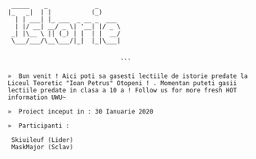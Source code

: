 
```
 _____    _             _      
|_   _|  | |           (_)     
  | | ___| |_ ___  _ __ _  ___ 
  | |/ __| __/ _ \| '__| |/ _ \
 _| |\__ \ || (_) | |  | |  __/
 \___/___/\__\___/|_|  |_|\___|
                               
                               
							   ```

»  Bun venit ! Aici poti sa gasesti lectiile de istorie predate la Liceul Teoretic "Ioan Petrus" Otopeni ! . Momentan puteti gasii lectiile predate in clasa a 10 a ! Follow us for more fresh HOT information UWU~

»  Proiect inceput in : 30 Ianuarie 2020

»  Participanti : 

 Skiuileuf (Lider)
 MaskMajor (Sclav)